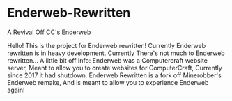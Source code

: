# Enderweb-Rewritten
A Revival Off CC's Enderweb

Hello! This is the project for Enderweb rewritten! Currently Enderweb rewritten is in heavy development.
Currently There's not much to Enderweb rewritten...
A little bit off Info:
Enderweb was a Computercraft website server, Meant to allow you to create websites for ComputerCraft, Currently since 2017 it had shutdown.
Enderweb Rewritten is a fork off Minerobber's Enderweb remake, And is meant to allow you to experience Enderweb again!
